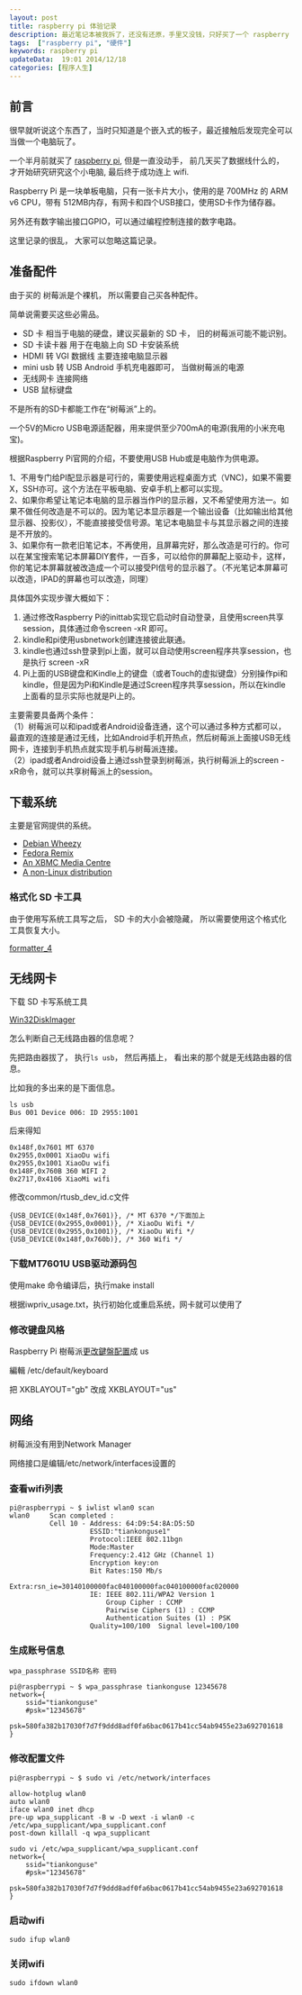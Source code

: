```yaml
---
layout: post
title: raspberry pi 体验记录
description: 最近笔记本被我拆了，还没有还原，手里又没钱，只好买了一个 raspberry pi 来当做我的电脑。     
tags:  ["raspberry pi", "硬件"]
keywords: raspberry pi
updateData:  19:01 2014/12/18
categories: [程序人生]
---
```



## 前言

很早就听说这个东西了，当时只知道是个嵌入式的板子，最近接触后发现完全可以当做一个电脑玩了。  


一个半月前就买了 [raspberry pi][raspberry-pi-qzone], 但是一直没动手， 前几天买了数据线什么的， 才开始研究研究这个小电脑, 最后终于成功连上 wifi.   


Raspberry Pi 是一块单板电脑，只有一张卡片大小，使用的是 700MHz 的 ARM v6 CPU，带有 512MB内存，有网卡和四个USB接口，使用SD卡作为储存器。  

另外还有数字输出接口GPIO，可以通过编程控制连接的数字电路。

这里记录的很乱， 大家可以忽略这篇记录。  


## 准备配件


由于买的 树莓派是个裸机， 所以需要自己买各种配件。   

简单说需要买这些必需品。   

* SD 卡 相当于电脑的硬盘，建议买最新的 SD 卡， 旧的树莓派可能不能识别。    
* SD 卡读卡器 用于在电脑上向 SD 卡安装系统  
* HDMI 转 VGI 数据线 主要连接电脑显示器  
* mini usb 转 USB  Android 手机充电器即可， 当做树莓派的电源  
* 无线网卡 连接网络  
* USB 鼠标键盘   


不是所有的SD卡都能工作在“树莓派”上的。  

一个5V的Micro USB电源适配器，用来提供至少700mA的电源(我用的小米充电宝)。  

根据Raspberry Pi官网的介绍，不要使用USB Hub或是电脑作为供电源。


1、不用专门给PI配显示器是可行的，需要使用远程桌面方式（VNC)，如果不需要X，SSH亦可。这个方法在平板电脑、安卓手机上都可以实现。  
2、如果你希望让笔记本电脑的显示器当作PI的显示器，又不希望使用方法一。如果不做任何改造是不可以的。因为笔记本显示器是一个输出设备（比如输出给其他显示器、投影仪），不能直接接受信号源。笔记本电脑显卡与其显示器之间的连接是不开放的。  
3、如果你有一款老旧笔记本，不再使用，且屏幕完好，那么改造是可行的。你可以在某宝搜索笔记本屏幕DIY套件，一百多，可以给你的屏幕配上驱动卡，这样，你的笔记本屏幕就被改造成一个可以接受PI信号的显示器了。（不光笔记本屏幕可以改造，IPAD的屏幕也可以改造，同理）



具体国外实现步骤大概如下：  
1. 通过修改Raspberry Pi的inittab实现它启动时自动登录，且使用screen共享session，具体通过命令screen -xR 即可。  
2. kindle和pi使用usbnetwork创建连接彼此联通。  
3. kindle也通过ssh登录到pi上面，就可以自动使用screen程序共享session，也是执行 screen -xR  
4. Pi上面的USB键盘和Kindle上的键盘（或者Touch的虚拟键盘）分别操作pi和kindle，但是因为Pi和Kindle是通过Screen程序共享session，所以在kindle上面看的显示实际也就是Pi上的。  


主要需要具备两个条件：  
（1）树莓派可以和ipad或者Android设备连通，这个可以通过多种方式都可以，最直观的连接是通过无线，比如Android手机开热点，然后树莓派上面接USB无线网卡，连接到手机热点就实现手机与树莓派连接。  
（2）ipad或者Android设备上通过ssh登录到树莓派，执行树莓派上的screen -xR命令，就可以共享树莓派上的session。  


## 下载系统

主要是官网提供的系统。  

* [Debian Wheezy][RASPBIAN]
* [Fedora Remix][PIDORA]
* [An XBMC Media Centre][OPENELEC]
* [A non-Linux distribution][RISC-OS]


### 格式化 SD 卡工具

由于使用写系统工具写之后， SD 卡的大小会被隐藏， 所以需要使用这个格式化工具恢复大小。  

[formatter_4][]


## 无线网卡

下载 SD 卡写系统工具

[Win32DiskImager][]


怎么判断自己无线路由器的信息呢？  

先把路由器拔了， 执行`ls usb`， 然后再插上， 看出来的那个就是无线路由器的信息。  


比如我的多出来的是下面信息。  


```
ls usb  
Bus 001 Device 006: ID 2955:1001
```

后来得知   

```
0x148f,0x7601 MT 6370 
0x2955,0x0001 XiaoDu wifi
0x2955,0x1001 XiaoDu wifi
0x148F,0x760B 360 WIFI 2
0x2717,0x4106 XiaoMi wifi
```

修改common/rtusb_dev_id.c文件   

```
{USB_DEVICE(0x148f,0x7601)}, /* MT 6370 */下面加上
{USB_DEVICE(0x2955,0x0001)}, /* XiaoDu Wifi */
{USB_DEVICE(0x2955,0x1001)}, /* XiaoDu Wifi */
{USB_DEVICE(0x148f,0x760b)}, /* 360 Wifi */
```

### 下载MT7601U USB驱动源码包


使用make 命令编译后，执行make install   

根据iwpriv_usage.txt，执行初始化或重启系统，网卡就可以使用了  


### 修改键盘风格


Raspberry Pi 樹莓派[更改鍵盤配置][192833-raspberry-pi-can-change-the-keyboard-layout-to-us]成 us  

編輯 /etc/default/keyboard   

把 XKBLAYOUT="gb" 改成 XKBLAYOUT="us"  


## 网络


树莓派没有用到Network Manager  

网络接口是编辑/etc/network/interfaces设置的  

### 查看wifi列表

```
pi@raspberrypi ~ $ iwlist wlan0 scan
wlan0     Scan completed :
          Cell 10 - Address: 64:D9:54:8A:D5:5D
                    ESSID:"tiankonguse1"
                    Protocol:IEEE 802.11bgn
                    Mode:Master
                    Frequency:2.412 GHz (Channel 1)
                    Encryption key:on
                    Bit Rates:150 Mb/s
                    Extra:rsn_ie=30140100000fac040100000fac040100000fac020000
                    IE: IEEE 802.11i/WPA2 Version 1
                        Group Cipher : CCMP
                        Pairwise Ciphers (1) : CCMP
                        Authentication Suites (1) : PSK
                    Quality=100/100  Signal level=100/100
```

### 生成账号信息

```
wpa_passphrase SSID名称 密码 

pi@raspberrypi ~ $ wpa_passphrase tiankonguse 12345678
network={
	ssid="tiankonguse"
	#psk="12345678"
	psk=580fa382b17030f7d7f9ddd8adf0fa6bac0617b41cc54ab9455e23a692701618
} 
```

### 修改配置文件

```
pi@raspberrypi ~ $ sudo vi /etc/network/interfaces  

allow-hotplug wlan0  
auto wlan0  
iface wlan0 inet dhcp  
pre-up wpa_supplicant -B w -D wext -i wlan0 -c /etc/wpa_supplicant/wpa_supplicant.conf  
post-down killall -q wpa_supplicant 

sudo vi /etc/wpa_supplicant/wpa_supplicant.conf
network={
	ssid="tiankonguse"
	#psk="12345678"
	psk=580fa382b17030f7d7f9ddd8adf0fa6bac0617b41cc54ab9455e23a692701618
} 
```

### 启动wifi

```
sudo ifup wlan0  
```


### 关闭wifi

```
sudo ifdown wlan0
```


[192833-raspberry-pi-can-change-the-keyboard-layout-to-us]: http://tern.logdown.com/posts/192833-raspberry-pi-can-change-the-keyboard-layout-to-us
[installing-images-windows]: http://www.raspberrypi.org/documentation/installation/installing-images/windows.md
[Win32DiskImager]: http://sourceforge.net/projects/win32diskimager/
[formatter_4]: https://www.sdcard.org/downloads/formatter_4/
[RISC-OS]: http://downloads.raspberrypi.org/riscos_latest
[OPENELEC]: http://downloads.raspberrypi.org/openelec_latest
[PIDORA]: http://downloads.raspberrypi.org/pidora_latest
[RASPBIAN]: http://downloads.raspberrypi.org/raspbian_latest
[8592667]: http://blog.csdn.net/jacktan/article/details/8592667
[raspberry-pi-qzone]: http://user.qzone.qq.com/804345178/mood/5a55f12f4aae5d548e000300.1
